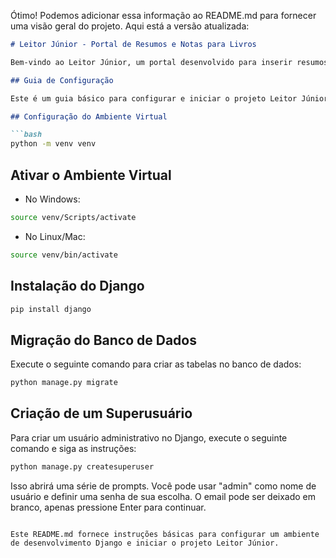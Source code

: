 Ótimo! Podemos adicionar essa informação ao README.md para fornecer uma visão geral do projeto. Aqui está a versão atualizada:

```markdown
# Leitor Júnior - Portal de Resumos e Notas para Livros

Bem-vindo ao Leitor Júnior, um portal desenvolvido para inserir resumos e notas para livros, projetado para ser utilizado em escolas.

## Guia de Configuração

Este é um guia básico para configurar e iniciar o projeto Leitor Júnior com Django.

## Configuração do Ambiente Virtual

```bash
python -m venv venv
```

## Ativar o Ambiente Virtual

- No Windows:

```bash
source venv/Scripts/activate
```

- No Linux/Mac:

```bash
source venv/bin/activate
```

## Instalação do Django

```bash
pip install django
```

## Migração do Banco de Dados

Execute o seguinte comando para criar as tabelas no banco de dados:

```bash
python manage.py migrate
```

## Criação de um Superusuário

Para criar um usuário administrativo no Django, execute o seguinte comando e siga as instruções:

```bash
python manage.py createsuperuser
```

Isso abrirá uma série de prompts. Você pode usar "admin" como nome de usuário e definir uma senha de sua escolha. O email pode ser deixado em branco, apenas pressione Enter para continuar.

```

Este README.md fornece instruções básicas para configurar um ambiente de desenvolvimento Django e iniciar o projeto Leitor Júnior.